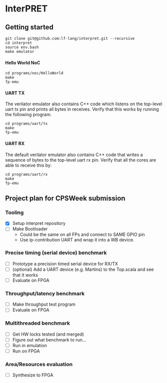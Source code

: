 # InterPRET

## Getting started
```
git clone git@github.com:lf-lang/interpret.git --recursive
cd interpret
source env.bash
make emulator
```

#### Hello World NoC
```
cd programs/noc/HelloWorld
make
fp-emu
```

#### UART TX
The verilator emulator also contains C++ code which listens on the top-level uart tx pin and prints all bytes in receives.
Verify that this works by running the following program.

```
cd programs/uart/tx
make
fp-emu
```

#### UART RX
The default verilator emulator also contains C++ code that writes a sequence of bytes to the top-level uart rx pin. 
Verify that all the cores are able to receive this by:

```
cd programs/uart/rx
make
fp-emu
```



## Project plan for CPSWeek submission

### Tooling
- [x] Setup interpret repository
- [ ] Make Bootloader
	- Could be the same on all FPs and connect to SAME GPIO pin
	- Use ip-contribution UART and wrap it into a WB device.

### Precise timing (serial device) benchmark
- [ ] Prototype a precision timed serial device for RX/TX
- [ ] (optional) Add a UART device (e.g. Martins) to the Top.scala and see that it works
- [ ] Evaluate on FPGA

###  Throughput/latency benchmark
- [ ] Make throughput test program
- [ ] Evaluate on FPGA

### Multithreaded benchmark
- [ ] Get HW locks tested (and merged)
- [ ] Figure out what benchmark to run...
- [ ] Run in emulation
- [ ] Run on FPGA

### Area/Resources evaluation
- [ ] Synthesize to FPGA
